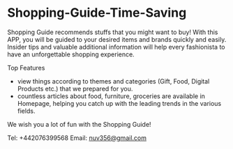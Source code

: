 # Shopping-Guide-Time-Saving
Shopping Guide recommends stuffs that you might want to buy! With this APP, you will be guided to your desired items and brands quickly and easily.
Insider tips and valuable additional information will help every fashionista to have an unforgettable shopping experience.

Top Features
- view things according to themes and categories (Gift, Food, Digital Products etc.) that we prepared for you.
- countless articles about food, furniture, groceries are available in Homepage, helping you catch up with the leading trends in the various fields.

We wish you a lot of fun with the Shopping Guide!

Tel: +442076399568
Email:  nuv356@gmail.com
